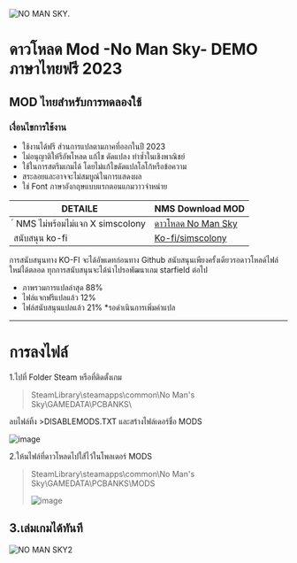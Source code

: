 ![NO MAN SKY.](https://i.imgur.com/YgVQOK6.png)
# ดาวโหลด Mod -No Man Sky- DEMO ภาษาไทยฟรี 2023
## MOD ไทยสำหรับการทดลองใช้ 

### เงื่อนไขการใช้งาน
- ใช้งานได้ฟรี ส่วนการแปลตามภาคที่ออกในปี 2023
- ไม่อนุญาติให้รีอัพโหลด แก้ไข ดัดแปลง ทำซ้ำในเชิงพาณิชย์ 
- ใช้ในการสตรีมเกมได้ โดยไม่แก้ไขดัดแปลโลโก้หรือข้อความ 
- สระลอยและอาจจะไม่สมบูณ์ในการแสดงผล
- ใช่ Font ภาษาอังกฤษแบบแรกตอนแกมวาวจำหน่าย


| DETAILE   | NMS Download MOD |
| ------------- | ------------- |
|์ NMS ไม่พร้อมไม่แจก X simscolony   | [ดาวโหลด  No Man Sky](https://github.com/simscolony/NMS_DEMO/raw/main/%5BSIMSCOLONY%5D%20NO%20MAN%20SKY.pak) |
|สนับสนุน  ko-fi | [Ko-fi/simscolony](https://ko-fi.com/s/69427321ff) |

การสนับสนุนทาง KO-FI จะได้อัพเดทก่อนทาง Github 
สนับสนุนเพียงครั้งเดียวรอดาวโหลด์ไฟล์ใหม่ได้ตลอด
ทุกการสนับสนุนจะได้นำไปรอพัฒนาเกม starfield ต่อไป

- ภาพรวมการแปลล่าสุด 88% 
- ไฟล์แจกฟรีแปลแล้ว 12% 
- ไฟล์สนับสนุนแปลแล้ว 21% *รอดำเนินการเพิ่มคำแปล
-------------------------------------------
# การลงไฟล์


1.ไปที่ Folder Steam หรือที่ติดตั้งเกม
>SteamLibrary\steamapps\common\No Man's Sky\GAMEDATA\PCBANKS\

ลบไฟล์ทิ้ง >DISABLEMODS.TXT และสร้างไฟล์เดอร์ชื่อ MODS

![image](https://i.imgur.com/bvl8FiR.jpg)


2.ให้นไฟล์ที่ดาวโหลดไปใส่้ไว้ในโพลเดอร์ MODS
>SteamLibrary\steamapps\common\No Man's Sky\GAMEDATA\PCBANKS\MODS
>
>![image](https://i.imgur.com/g7uJOs5.jpg)
 
3.เล่มเกมได้ทันที
------------------------------------------

![NO MAN SKY2](https://i.imgur.com/L4xFUm1.png)

